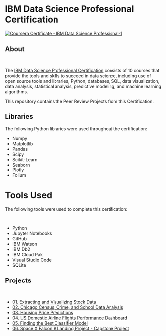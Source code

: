 # IBM Data Science Professional Certification

<a href="https://coursera.org/verify/professional-cert/LDGSMN6KSPRA"> ![Coursera Certificate - IBM Data Science Professional-1](https://user-images.githubusercontent.com/60063158/220248452-cc3a0d00-d896-4eb5-9c0b-315514df5151.png) </a>

## About

<br>

The <a href="https://www.coursera.org/professional-certificates/ibm-data-science">IBM Data Science Professional Certification</a> consists of 10 courses that provide the tools and skills to succeed in data science, including use of open source tools and libraries, Python, databases, SQL, data visualization, data analysis, statistical analysis, predictive modeling, and machine learning algorithms. 

This repository contains the Peer Review Projects from this Certification. 

## Libraries
The following Python libraries were used throughout the certification: 
<br>

- Numpy
- Matplotlib
- Pandas
- Scipy
- Scikit-Learn
- Seaborn
- Plotly
- Folium

# Tools Used
The following tools were used to complete this certification: 

<br>

- Python
- Jupyter Notebooks
- GitHub
- IBM Watson 
- IBM Db2
- IBM Cloud Pak
- Visual Studio Code
- SQLite


## Projects 

<br>

- [01. Extracting and Visualizing Stock Data](https://github.com/realgauravmehta/Collection-of-Projects/blob/0507bc3eebd32ad685650cda3960db0d7c7b626c/Course%2002.%20IBM%20Data%20Science%20Professional%20Certificate/01.%20Extracting%20and%20Visualizing%20Stock%20Data/Extracting%20and%20Visualizing%20Stock%20Data.ipynb)
- [02. Chicago Census, Crime, and School Data Analysis](https://github.com/realgauravmehta/Collection-of-Projects/blob/0507bc3eebd32ad685650cda3960db0d7c7b626c/Course%2002.%20IBM%20Data%20Science%20Professional%20Certificate/02.%20Chicago%20Census%2C%20Crime%2C%20and%20School%20Data%20Analysis/Chicago%20Census%2C%20Crime%2C%20and%20School%20Data%20Analysis%20using%20SQL.ipynb)
- [03. Housing Price Predictions](https://github.com/realgauravmehta/Collection-of-Projects/blob/0507bc3eebd32ad685650cda3960db0d7c7b626c/Course%2002.%20IBM%20Data%20Science%20Professional%20Certificate/03.%20Housing%20Price%20Predictions/House%20Price%20Predictions.ipynb)
- [04. US Domestic Airline Flights Performance Dashboard](https://github.com/realgauravmehta/Collection-of-Projects/blob/0507bc3eebd32ad685650cda3960db0d7c7b626c/Course%2002.%20IBM%20Data%20Science%20Professional%20Certificate/04.%20US%20Domestic%20Airline%20Flights%20Performance%20Dashboard/US%20Domestic%20Airline%20Flights%20Performance%20Dashboard.ipynb)
- [05. Finding the Best Classifier Model](https://github.com/realgauravmehta/Collection-of-Projects/blob/0507bc3eebd32ad685650cda3960db0d7c7b626c/Course%2002.%20IBM%20Data%20Science%20Professional%20Certificate/05.%20Finding%20the%20Best%20Classifier%20Model/Finding%20the%20Best%20Classifier%20Model.ipynb)
- [06. Space X Falcon 9 Landing Project - Capstone Project](https://github.com/realgauravmehta/Collection-of-Projects/tree/0507bc3eebd32ad685650cda3960db0d7c7b626c/Course%2002.%20IBM%20Data%20Science%20Professional%20Certificate/06.%20Space%20X%20Falcon%209%20Landing%20Project%20-%20Capstone%20Project)

<br>
